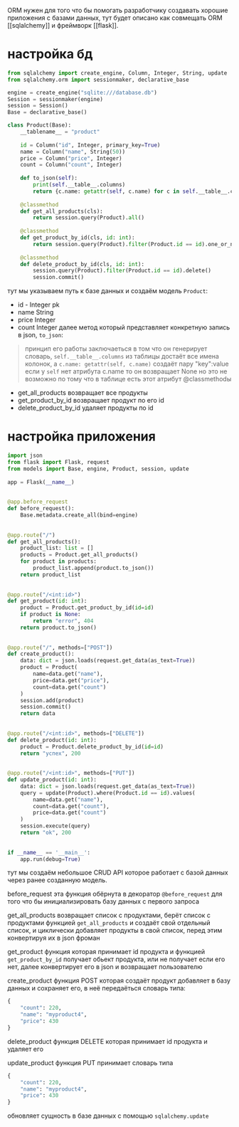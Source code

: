 ORM нужен для того что бы помогать разработчику создавать хорошие приложения с базами данных, тут будет описано как совмещать ORM [[sqlalchemy]] и фреймворк [[flask]].

# настройка бд
```python
from sqlalchemy import create_engine, Column, Integer, String, update  
from sqlalchemy.orm import sessionmaker, declarative_base

engine = create_engine("sqlite:///database.db")  
Session = sessionmaker(engine)  
session = Session()  
Base = declarative_base()

class Product(Base):  
    __tablename__ = "product"  
  
    id = Column("id", Integer, primary_key=True)  
    name = Column("name", String(50))  
    price = Column("price", Integer)  
    count = Column("count", Integer)  
  
    def to_json(self):  
        print(self.__table__.columns)  
        return {c.name: getattr(self, c.name) for c in self.__table__.columns}  
  
    @classmethod  
    def get_all_products(cls):  
        return session.query(Product).all()  
  
    @classmethod  
    def get_product_by_id(cls, id: int):  
        return session.query(Product).filter(Product.id == id).one_or_none()  
  
    @classmethod  
    def delete_product_by_id(cls, id: int):  
        session.query(Product).filter(Product.id == id).delete()  
        session.commit()
```
тут мы указываем путь к базе данных и создаём модель `Product`:
- id - Integer pk
- name String
- price Integer
- count Integer
далее метод который представляет конкретную запись в json, `to_json`:
> принцип его работы заключаеться в том что он генерирует словарь, `self.__table__.columns` из таблицы достаёт все имена колонок, а `c.name: getattr(self, c.name)` создаёт пару "key":value если  у `self` нет атрибута c.name то он возвращает None но это не возможно по тому что в таблице есть этот атрибут
@classmethodы 
- get_all_products возвращает все продукты
- get_product_by_id возвращает продукт по его id
- delete_product_by_id удаляет продукты по id
# настройка приложения
```python
import json  
from flask import Flask, request  
from models import Base, engine, Product, session, update  
  
app = Flask(__name__)  
  
  
@app.before_request  
def before_request():  
    Base.metadata.create_all(bind=engine)  
  
  
@app.route("/")  
def get_all_products():  
    product_list: list = []  
    products = Product.get_all_products()  
    for product in products:  
        product_list.append(product.to_json())  
    return product_list  
  
  
@app.route("/<int:id>")  
def get_product(id: int):  
    product = Product.get_product_by_id(id=id)  
    if product is None:  
        return "error", 404  
    return product.to_json()  
  
  
@app.route("/", methods=["POST"])  
def create_product():  
    data: dict = json.loads(request.get_data(as_text=True))  
    product = Product(  
        name=data.get("name"),  
        price=data.get("price"),  
        count=data.get("count")  
    )  
    session.add(product)  
    session.commit()  
    return data  
  
  
@app.route("/<int:id>", methods=["DELETE"])  
def delete_product(id: int):  
    product = Product.delete_product_by_id(id=id)  
    return "успех", 200  
  
  
@app.route("/<int:id>", methods=["PUT"])  
def update_product(id: int):  
    data: dict = json.loads(request.get_data(as_text=True))  
    query = update(Product).where(Product.id == id).values(  
        name=data.get("name"),  
        count=data.get("count"),  
        price=data.get("count")  
    )  
    session.execute(query)  
    return "ok", 200  
  
  
if __name__ == '__main__':  
    app.run(debug=True)
```
тут мы создаём небольшое CRUD API которое работает с базой данных через ранее созданную модель.

before_request эта функция обёрнута в декоратор `@before_request` для того что бы инициализировать базу данных с первого запроса

get_all_products возвращает список с продуктами, берёт список с продуктами функцией `get_all_products` и создаёт свой отдельный список, и циклически добавляет продукты в свой список, перед этим конвертируя их в json фроман

get_product функция которая принимает id продукта и функцией `get_product_by_id` получает обьект продукта, или не получает если его нет, далее конвертирует его в json и возвращает пользователю

create_product функция POST которая создаёт продукт добавляет в базу данных и сохраняет его, в неё передаёться словарь типа:
```python
{
    "count": 220,
    "name": "myproduct4",
    "price": 430
}
```

delete_product функция DELETE которая принимает id продукта и удаляет его

update_product функция PUT принимает словарь типа
```python
{
    "count": 220,
    "name": "myproduct4",
    "price": 430
}
```
обновляет сущность в базе данных с помощью `sqlalchemy.update`
